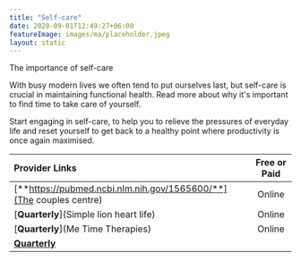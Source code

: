 ```yaml
---
title: "Self-care"
date: 2020-09-01T12:49:27+06:00
featureImage: images/ma/placeholder.jpeg
layout: static
---
```


The importance of self-care

With busy modern lives we often tend to put ourselves last, but self-care is crucial in maintaining functional health. Read more about why it's important to find time to take care of yourself.

Start engaging in self-care, to help you to relieve the pressures of everyday life and reset yourself to get back to a healthy point where productivity is once again maximised.

| Provider Links      | Free or Paid  |  
| :-----------          | :--------------:      |  
| [**https://pubmed.ncbi.nlm.nih.gov/1565600/**](The couples centre) | Online | 
| [**Quarterly**](Simple lion heart life) | Online | 
| [**Quarterly**](Me Time Therapies) | Online | 
| [**Quarterly**](Lovendu) |  | 
  

<br/><br/>






